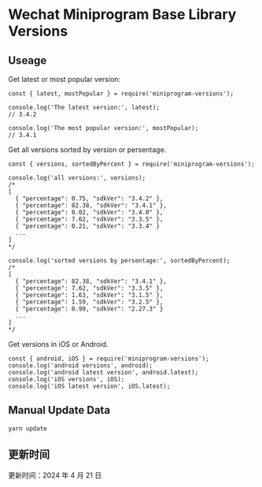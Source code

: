 
# Wechat Miniprogram Base Library Versions

## Useage

Get latest or most popular version:

```;
const { latest, mostPopular } = require('miniprogram-versions');

console.log('The latest version:', latest);
// 3.4.2

console.log('The most popular version:', mostPopular);
// 3.4.1

```

Get all versions sorted by version or persentage.

```
const { versions, sortedByPercent } = require('miniprogram-versions');

console.log('all versions:', versions);
/*
[
  { "percentage": 0.75, "sdkVer": "3.4.2" },
  { "percentage": 82.38, "sdkVer": "3.4.1" },
  { "percentage": 0.02, "sdkVer": "3.4.0" },
  { "percentage": 7.62, "sdkVer": "3.3.5" },
  { "percentage": 0.21, "sdkVer": "3.3.4" }
  ...
]
*/

console.log('sorted versions by persentage:', sortedByPercent);
/*
[
  { "percentage": 82.38, "sdkVer": "3.4.1" },
  { "percentage": 7.62, "sdkVer": "3.3.5" },
  { "percentage": 1.63, "sdkVer": "3.1.5" },
  { "percentage": 1.59, "sdkVer": "3.2.5" },
  { "percentage": 0.99, "sdkVer": "2.27.3" }
  ...
]
*/
```

Get versions in iOS or Android.

```
const { android, iOS } = require('miniprogram-versions');
console.log('android versions', android);
console.log('android latest version', android.latest);
console.log('iOS versions', iOS);
console.log('iOS latest version', iOS.latest);
```

## Manual Update Data

```
yarn update
```

## 更新时间

更新时间：2024 年 4 月 21 日
